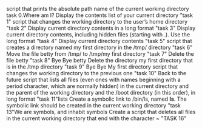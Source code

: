 script that prints the absolute path name of the current working directory
task 0.Where am I?
Display the contents list of  your current directory "task 1"
script that changes the working directory to the user’s home directory "task 2"
Display current directory contents in a long format "task 3"
Display current directory contents, including hidden files (starting with .). Use the long format "task 4"
Display current directory contents "task 5"
script that creates a directory named my first directory in the /tmp/ directory "task 6"
Move the file betty from /tmp/ to /tmp/my first directory "task 7"
Delete the file betty "task 8" Bye Bye betty
Delete the directory my first directory that is in the /tmp directory "task 9" Bye Bye My first directory
script that changes the working directory to the previous one "task 10" Back to the future
script that lists all files (even ones with names beginning with a period character, which are normally hidden) in the current directory and the parent of the working directory and the /boot directory (in this order), in long format "task 11"lists
Create a symbolic link to /bin/ls, named __ls__. The symbolic link should be created in the current working directory "task 13"We are symbols, and inhabit symbols
Create a script that deletes all files in the current working directory that end with the character ~ "TASK 16"
